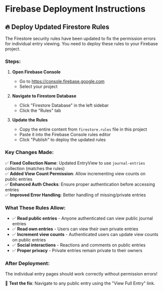 # Firebase Deployment Instructions

## 🔥 Deploy Updated Firestore Rules

The Firestore security rules have been updated to fix the permission errors for individual entry viewing. You need to deploy these rules to your Firebase project.

### Steps:

1. **Open Firebase Console**
   - Go to https://console.firebase.google.com
   - Select your project

2. **Navigate to Firestore Database**
   - Click "Firestore Database" in the left sidebar
   - Click the "Rules" tab

3. **Update the Rules**
   - Copy the entire content from `firestore.rules` file in this project
   - Paste it into the Firebase Console rules editor
   - Click "Publish" to deploy the updated rules

### Key Changes Made:

✅ **Fixed Collection Name**: Updated EntryView to use `journal-entries` collection (matches the rules)  
✅ **Added View Count Permission**: Allow incrementing view counts on public entries  
✅ **Enhanced Auth Checks**: Ensure proper authentication before accessing entries  
✅ **Improved Error Handling**: Better handling of missing/private entries  

### What These Rules Allow:

- ✅ **Read public entries** - Anyone authenticated can view public journal entries
- ✅ **Read own entries** - Users can view their own private entries  
- ✅ **Increment view counts** - Authenticated users can update view counts on public entries
- ✅ **Social interactions** - Reactions and comments on public entries
- ✅ **Proper privacy** - Private entries remain private to their owners

### After Deployment:

The individual entry pages should work correctly without permission errors!

🚀 **Test the fix**: Navigate to any public entry using the "View Full Entry" link.
